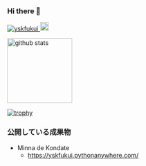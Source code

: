 ### Hi there 👋

<p align="left"> 
  <a href="https://github.com/yskfukui/yskfukui/">
    <img src="https://komarev.com/ghpvc/?username=yskfukui" alt="yskfukui" />
  </a>
  <a href="https://github.com/yskfukui">
    <img height="20" src="https://img.shields.io/github/followers/yskfukui?label=follow&logo=github&style=flat" />
  </a>
</p>

<p align="left"> 
  <img alt="github stats" height="150px" src="https://github-readme-stats.vercel.app/api?username=yskfukui&count_private=true&show_icons=true&show_icons=true&theme=onedark" />
</p>

[![trophy](https://github-profile-trophy.vercel.app/?username=yskfukui&theme=onedark&column=7
)](https://github.com/ryo-ma/github-profile-trophy)

### 公開している成果物
- Minna de Kondate
  - https://yskfukui.pythonanywhere.com/
<!--
**yskfukui/yskfukui** is a ✨ _special_ ✨ repository because its `README.md` (this file) appears on your GitHub profile.

Here are some ideas to get you started:

- 🔭 I’m currently working on ...
- 🌱 I’m currently learning ...
- 👯 I’m looking to collaborate on ...
- 🤔 I’m looking for help with ...
- 💬 Ask me about ...
- 📫 How to reach me: ...
- 😄 Pronouns: ...
- ⚡ Fun fact: ...
-->
